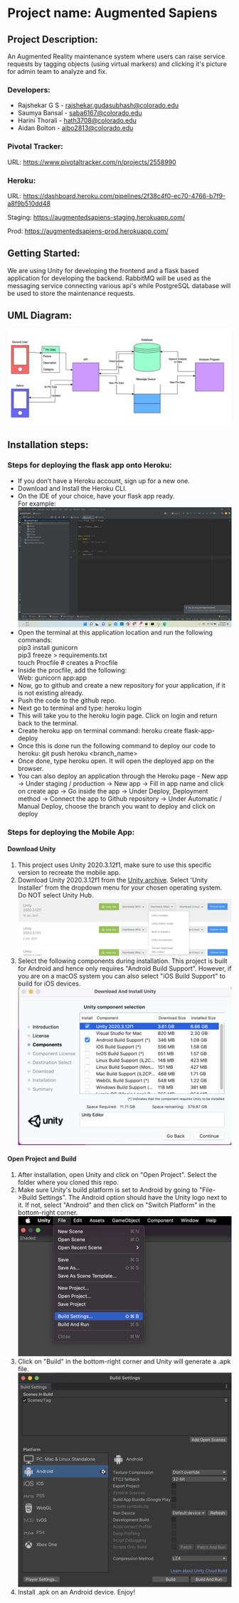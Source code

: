 # Project name: Augmented Sapiens 
## Project Description: 
An Augmented Reality maintenance system where users can raise service requests by tagging objects (using virtual markers) and clicking it's picture for admin team to analyze and fix.

### Developers: 
- Rajshekar G S - rajshekar.gudasubhash@colorado.edu
- Saumya Bansal - saba6167@colorado.edu
- Harini Thorali - hath3708@colorado.edu
- Aidan Bolton - aibo2813@colorado.edu

### Pivotal Tracker: 
URL: https://www.pivotaltracker.com/n/projects/2558990 

### Heroku: 
URL: https://dashboard.heroku.com/pipelines/2f38c4f0-ec70-4766-b7f9-a8f9b510dd48

Staging: https://augmentedsapiens-staging.herokuapp.com/ 

Prod: https://augmentedsapiens-prod.herokuapp.com/

## Getting Started:
We are using Unity for developing the frontend and a flask based application for developing the backend. RabbitMQ will be used as the messaging service connecting various api's while PostgreSQL database will be used to store the maintenance requests.

## UML Diagram:
![image](Images/Architecture_Diagram.jpeg)

## Installation steps:

### Steps for deploying the flask app onto Heroku:
- If you don’t have a Heroku account, sign up for a new one.
- Download and Install the Heroku CLI.
- On the IDE of your choice, have your flask app ready. <br>
For example: <br>
![image](Images/IDE.jpeg) <br>
- Open the terminal at this application location and run the following commands: <br>
  pip3 install gunicorn <br>
  pip3 freeze > requirements.txt <br>
  touch Procfile # creates a Procfile <br>
- Inside the procfile, add the following: <br>
  Web: gunicorn app:app
- Now, go to github and create a new repository for your application, if it is not existing already.
- Push the code to the github repo.
- Next go to terminal and type: heroku login
- This will take you to the heroku login page. Click on login and return back to the terminal.
- Create heroku app on terminal command: heroku create flask-app-deploy
- Once this is done run the following command to deploy our code to heroku: git push heroku <branch_name>
- Once done, type heroku open. It will open the deployed app on the browser.
- You can also deploy an application through the Heroku page - New app → Under staging / production → New app → Fill in app name and click on create app → Go inside the app → Under Deploy, Deployment method → Connect the app to Github repository → Under Automatic / Manual Deploy, choose the branch you want to deploy and click on deploy

### Steps for deploying the Mobile App:

#### Download Unity

1. This project uses Unity 2020.3.12f1, make sure to use this specific version to recreate the mobile app.
2. Download Unity 2020.3.12f1 from the [Unity archive](https://unity3d.com/get-unity/download/archive). Select 'Unity Installer' from the dropdown menu for your chosen operating system. Do NOT select Unity Hub. <br>
 ![image](Images/Download_Unity.png) <br>
3. Select the following components during installation. This project is built for Android and hence only requires "Android Build Support". However, if you are on a macOS system you can also select "iOS Build Support" to build for iOS devices. <br>
![image](Images/component_selection.png) <br>

#### Open Project and Build

1. After installation, open Unity and click on "Open Project". Select the folder where you cloned this repo.
2. Make sure Unity's build platform is set to Android by going to "File->Build Settings". The Android option should have the Unity logo next to it. If not, select "Android" and then click on "Switch Platform" in the bottom-right corner. <br>
   ![image](Images/build_settings.png) <br>
3. Click on "Build" in the bottom-right corner and Unity will generate a .apk file. <br>
   ![image](Images/build.png) <br>
4. Install .apk on an Android device. Enjoy!




			
